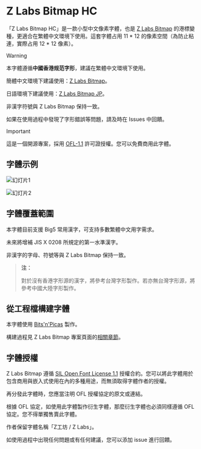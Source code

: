# Z Labs Bitmap HC

「Z Labs Bitmap HC」是一款小型中文像素字體，也是 [Z Labs Bitmap](https://github.com/Astro-2539/ZLabs-Bitmap) 的港標變種，更適合在繁體中文環境下使用。這套字體占用 11 * 12 的像素空間（為防止粘連，實際占用 12 * 12 像素）。

> [!WARNING]
> 
> 本字體遵循**中國香港规范字形**，建議在繁體中文環境下使用。
>
> 簡體中文環境下建議使用：[Z Labs Bitmap](https://github.com/Astro-2539/ZLabs-Bitmap)。
>
> 日語環境下建議使用：[Z Labs Bitmap JP](https://github.com/Astro-2539/ZLabs-Bitmap-JP)。
>
> 非漢字符號與 Z Labs Bitmap 保持一致。
> 
> 如果在使用過程中發現了字形錯誤等問題，請及時在 Issues 中回饋。

> [!IMPORTANT]
> 
> 這是一個開源專案，採用 [OFL-1.1](https://openfontlicense.org/open-font-license-official-text/) 許可證授權。您可以免費商用此字體。
> 

## 字體示例

![幻灯片1](https://github.com/user-attachments/assets/3afa59cc-c6c1-409c-b129-8f39837d3e05)

![幻灯片2](https://github.com/user-attachments/assets/663d4f6a-27d3-4d1a-97ec-db94e0a0a7f8)


## 字體覆蓋範圍

本字體目前支援 Big5 常用漢字，可支持多數繁體中文用字需求。

未來將增補 JIS X 0208 所規定的第一水準漢字。

非漢字的字母、符號等與 Z Labs Bitmap 保持一致。

> **注：**
>
> 對於沒有香港字形源的漢字，將參考台灣字形製作。若亦無台灣字形源，將參考中國大陸字形製作。
>


## 從工程檔構建字體

本字體使用 [Bits'n'Picas](https://github.com/kreativekorp/bitsnpicas) 製作。

構建過程見 Z Labs Bitmap 專案頁面的[相關章節](https://github.com/Astro-2539/ZLabs-Bitmap#%E4%BB%8E%E5%B7%A5%E7%A8%8B%E6%96%87%E4%BB%B6%E6%9E%84%E5%BB%BA%E5%AD%97%E4%BD%93)。


## 字體授權
Z Labs Bitmap 遵循 [SIL Open Font License 1.1](https://openfontlicense.org/open-font-license-official-text/) 授權合約。您可以將此字體用於包含商用與嵌入式使用在內的多種用途，而無須取得字體作者的授權。

再分發此字體時，您應當注明 OFL 授權協定的原文或連結。

根據 OFL 協定，如使用此字體製作衍生字體，那麼衍生字體也必須同樣遵循 OFL 協定。您不得單獨售賣此字體。

作者保留字體名稱「Z工坊 / Z Labs」。

如使用過程中出現任何問題或有任何建議，您可以添加 issue 進行回饋。
